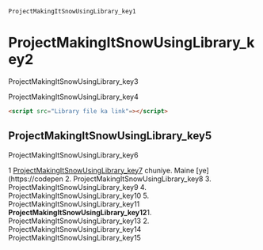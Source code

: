```ngMeta
ProjectMakingItSnowUsingLibrary_key1
```
# ProjectMakingItSnowUsingLibrary_key2
ProjectMakingItSnowUsingLibrary_key3

ProjectMakingItSnowUsingLibrary_key4

```html
<script src="Library file ka link"=></script>
```
## ProjectMakingItSnowUsingLibrary_key5
ProjectMakingItSnowUsingLibrary_key6

1 [ProjectMakingItSnowUsingLibrary_key7](page) chuniye. Maine [ye](https://codepen
2. ProjectMakingItSnowUsingLibrary_key8
3. ProjectMakingItSnowUsingLibrary_key9
4. ProjectMakingItSnowUsingLibrary_key10
5. ProjectMakingItSnowUsingLibrary_key11
**ProjectMakingItSnowUsingLibrary_key12**1. ProjectMakingItSnowUsingLibrary_key13
2. ProjectMakingItSnowUsingLibrary_key14
ProjectMakingItSnowUsingLibrary_key15

